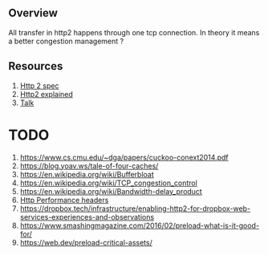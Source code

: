 ## Overview
All transfer in http2 happens through one tcp connection.
In theory it means a better congestion management ? 

## Resources
1. [Http 2 spec](https://http2.github.io/http2-spec/#ConnectionHeader)
2. [Http2 explained](https://http2-explained.haxx.se/en/part2)
3. [Talk](https://www.youtube.com/watch?v=0yzJAKknE_k)


# TODO
1. https://www.cs.cmu.edu/~dga/papers/cuckoo-conext2014.pdf
2. https://blog.yoav.ws/tale-of-four-caches/
3. https://en.wikipedia.org/wiki/Bufferbloat
4. https://en.wikipedia.org/wiki/TCP_congestion_control
5. https://en.wikipedia.org/wiki/Bandwidth-delay_product
6. [Http Performance headers](https://www.tunetheweb.com/performance/http-performance-headers/)
7. https://dropbox.tech/infrastructure/enabling-http2-for-dropbox-web-services-experiences-and-observations
8. https://www.smashingmagazine.com/2016/02/preload-what-is-it-good-for/
9. https://web.dev/preload-critical-assets/
